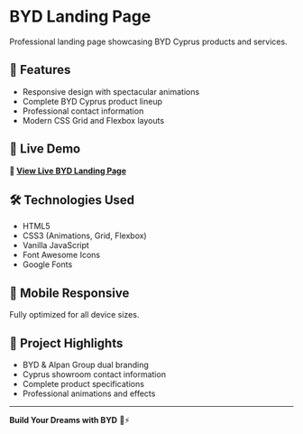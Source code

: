 # BYD Landing Page

Professional landing page showcasing BYD Cyprus products and services.

## 🌟 Features
- Responsive design with spectacular animations
- Complete BYD Cyprus product lineup
- Professional contact information
- Modern CSS Grid and Flexbox layouts

## 🚗 Live Demo
**👀 [View Live BYD Landing Page](https://www.genspark.ai/api/code_sandbox_light/preview/424fad74-3d2d-4858-9fe9-95ddebfb713f/index.html?canvas_history_id=15037deb-c0a0-4f88-91fa-71b4cf8d82c2)**

## 🛠️ Technologies Used
- HTML5
- CSS3 (Animations, Grid, Flexbox)
- Vanilla JavaScript
- Font Awesome Icons
- Google Fonts

## 📱 Mobile Responsive
Fully optimized for all device sizes.

## 🎯 Project Highlights
- BYD & Alpan Group dual branding
- Cyprus showroom contact information
- Complete product specifications
- Professional animations and effects

---
**Build Your Dreams with BYD** 🚗⚡



